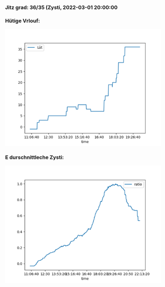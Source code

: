 ### Jitz grad: 36/35 (Zysti, 2022-03-01 20:00:00

### Hütige Vrlouf:
![Graph](Today.png)

### E durschnittleche Zysti:
![Graph](Zysti.png)